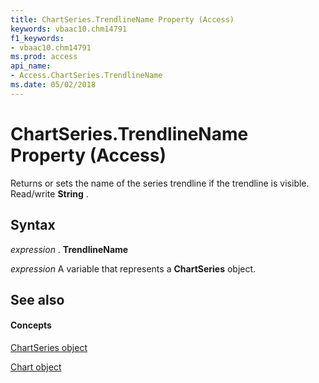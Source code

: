 ```yaml
---
title: ChartSeries.TrendlineName Property (Access)
keywords: vbaac10.chm14791
f1_keywords:
- vbaac10.chm14791
ms.prod: access
api_name:
- Access.ChartSeries.TrendlineName
ms.date: 05/02/2018
---
```



# ChartSeries.TrendlineName Property (Access)

Returns or sets the name of the series trendline if the trendline is visible. Read/write  **String** .


## Syntax

 _expression_ . **TrendlineName**

 _expression_ A variable that represents a **ChartSeries** object.


## See also


#### Concepts


[ChartSeries object](Access.ChartSeries.md)

[Chart object](Access.Chart.md)
